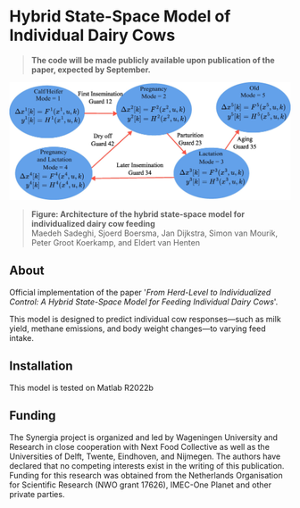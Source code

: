 # Hybrid State-Space Model of Individual Dairy Cows

>**The code will be made publicly available upon publication of the paper, expected by September.**

![Hybrid model architecture](assets/hybrid.jpg "Hybrid model architecture")
> **Figure: Architecture of the hybrid state-space model for individualized dairy cow feeding**\
> Maedeh Sadeghi, Sjoerd Boersma, Jan Dijkstra, Simon van Mourik, Peter Groot Koerkamp, and Eldert van Henten

## About
Official implementation of the paper '*From Herd-Level to Individualized Control: A Hybrid State-Space Model for Feeding Individual Dairy Cows*'.

This model is designed to predict individual cow responses—such as milk yield, methane emissions, and body weight changes—to varying feed intake.

## Installation
This model is tested on Matlab R2022b

<!-- ## Usage
Describe how to run your code, e.g.:

To start training on your custom dataset:
```
python3 train.py <<path_to_custom_dataset>>
```

## Citation
```
<<ADD CITATION IN BIBTEX FORMAT>>
```
-->
## Funding
The Synergia project is organized and led by Wageningen University and Research in close cooperation with Next Food Collective as well as the Universities of Delft, Twente, Eindhoven, and Nijmegen. The authors have declared that no competing interests exist in the writing of this publication. Funding for this research was obtained from the Netherlands Organisation for Scientific Research (NWO grant 17626), IMEC-One Planet and other private parties.
